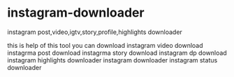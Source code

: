 # instagram-downloader
instagram post,video,igtv,story,profile,highlights downloader


this is help of this tool you can download
instagram video download
instagrma post download
instagrma story download
instagram dp download
instagram highlights downloader
instagram downloader
instagram status downloader
